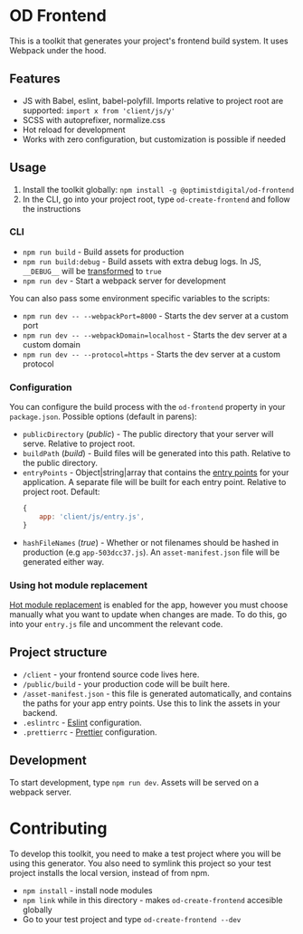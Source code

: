 # OD Frontend

This is a toolkit that generates your project's frontend build system. It uses
Webpack under the hood.

## Features

* JS with Babel, eslint, babel-polyfill. Imports relative to project root are
  supported: `import x from 'client/js/y'`
* SCSS with autoprefixer, normalize.css
* Hot reload for development
* Works with zero configuration, but customization is possible if needed

## Usage

1. Install the toolkit globally: `npm install -g @optimistdigital/od-frontend`
2. In the CLI, go into your project root, type `od-create-frontend` and follow
   the instructions

### CLI

* `npm run build` - Build assets for production
* `npm run build:debug` - Build assets with extra debug logs. In JS, `__DEBUG__`
  will be [transformed](https://webpack.js.org/plugins/define-plugin/) to `true`
* `npm run dev` - Start a webpack server for development

You can also pass some environment specific variables to the scripts:

* `npm run dev -- --webpackPort=8000` - Starts the dev server at a custom port
* `npm run dev -- --webpackDomain=localhost` - Starts the dev server at a custom
  domain
* `npm run dev -- --protocol=https` - Starts the dev server at a custom protocol

### Configuration

You can configure the build process with the `od-frontend` property in your
`package.json`. Possible options (default in parens):

* `publicDirectory` (_public_) - The public directory that your server will
  serve. Relative to project root.
* `buildPath` (_build_) - Build files will be generated into this path. Relative
  to the public directory.
* `entryPoints` - Object|string|array that contains the
  [entry points](https://webpack.js.org/concepts/entry-points/) for your
  application. A separate file will be built for each entry point. Relative to
  project root. Default:
  ```js
  {
      app: 'client/js/entry.js',
  }
  ```
* `hashFileNames` (_true_) - Whether or not filenames should be hashed in
  production (e.g `app-503dcc37.js`). An `asset-manifest.json` file will be
  generated either way.

### Using hot module replacement

[Hot module replacement](https://webpack.js.org/api/hot-module-replacement/) is
enabled for the app, however you must choose manually what you want to update
when changes are made. To do this, go into your `entry.js` file and uncomment
the relevant code.

## Project structure

* `/client` - your frontend source code lives here.
* `/public/build` - your production code will be built here.
* `/asset-manifest.json` - this file is generated automatically, and contains
  the paths for your app entry points. Use this to link the assets in your
  backend.
* `.eslintrc` - [Eslint](https://webpack.js.org/api/hot-module-replacement/)
  configuration.
* `.prettierrc` - [Prettier](https://prettier.io/) configuration.

## Development

To start development, type `npm run dev`. Assets will be served on a webpack
server.

# Contributing

To develop this toolkit, you need to make a test project where you will be using
this generator. You also need to symlink this project so your test project
installs the local version, instead of from npm.

* `npm install` - install node modules
* `npm link` while in this directory - makes `od-create-frontend` accesible
  globally
* Go to your test project and type `od-create-frontend --dev`

```

```

